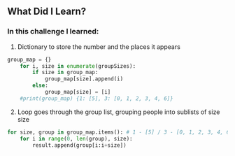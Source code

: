 ## What Did I Learn?

### In this challenge I learned:

1. Dictionary to store the number and the places it appears
```python
group_map = {}
    for i, size in enumerate(groupSizes):
        if size in group_map:
            group_map[size].append(i)
        else:
            group_map[size] = [i]
    #print(group_map) {1: [5], 3: [0, 1, 2, 3, 4, 6]}
```
2. Loop goes through the group list, grouping people into sublists of size size
```python
for size, group in group_map.items(): # 1 - [5] / 3 - [0, 1, 2, 3, 4, 6]
    for i in range(0, len(group), size):
        result.append(group[i:i+size])
```